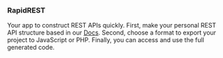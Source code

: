 ### RapidREST
Your app to construct REST APIs quickly. First, make your personal REST API structure based in our [Docs](). Second, choose a format to export your project to JavaScript or PHP. Finally, you can access and use the full generated code.